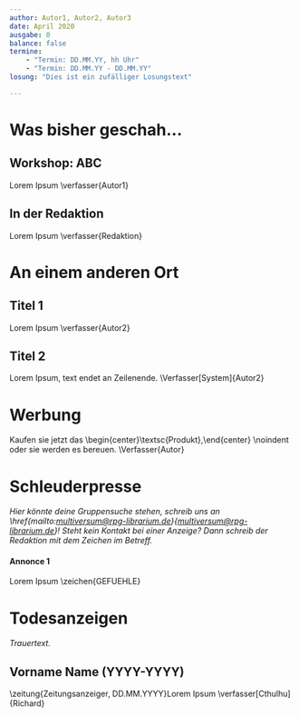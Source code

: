 ```yaml
---
author: Autor1, Autor2, Autor3
date: April 2020
ausgabe: 0
balance: false
termine:
    - "Termin: DD.MM.YY, hh Uhr"
    - "Termin: DD.MM.YY - DD.MM.YY"
losung: "Dies ist ein zufälliger Losungstext"

---
```

<!--
TODO: Multiversum Plus. Auch wir müssen unsere Kosten decken und wir sprechen uns deutlich gegen die Gratiskultur aus, die sich im Multiversum etabliert hat. Uploadfilter, Redakteure und Server müssen bezahlt werden, ganz zu schweigen von der hohen Kapitalertragssteuer, die uns jährlich zu schaffen macht.

Ausgewählte Ausgaben sind in Zukunft ausschließlich zahlenden Mitgliedern vorbehalten. Introducing Multiversum Plus
- Multiversum Maximus
- Multiversum Premium

Selbstverständlich legen wir weiterhin die gewohnt hohen Qualitätsmaßstäbe an unsere kostenlosen Ausgaben an. Es wird weiter wie gewohnt Qualtitätswerbung...

Blurring out...
Text sollte markierbar sein.
-->
# Was bisher geschah...

## Workshop: ABC
Lorem Ipsum
\verfasser{Autor1}

## In der Redaktion
Lorem Ipsum
\verfasser{Redaktion}

# An einem anderen Ort

## Titel 1
Lorem Ipsum
\verfasser{Autor2}

## Titel 2
Lorem Ipsum, text endet an Zeilenende.
\Verfasser[System]{Autor2}

# Werbung
Kaufen sie jetzt das
\begin{center}\textsc{Produkt},\end{center} \noindent oder sie werden es bereuen.
\Verfasser{Autor}

# Schleuderpresse
*Hier könnte deine Gruppensuche stehen, schreib uns an \href{mailto:multiversum@rpg-librarium.de}{multiversum@rpg-librarium.de}! Steht kein Kontakt bei einer Anzeige? Dann schreib der Redaktion mit dem Zeichen im Betreff.*

#### Annonce 1
Lorem Ipsum
\zeichen{GEFUEHLE}

# Todesanzeigen
*Trauertext.*

## Vorname Name (YYYY-YYYY)
\zeitung{Zeitungsanzeiger, DD.MM.YYYY}Lorem Ipsum
\verfasser[Cthulhu]{Richard}
